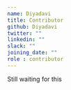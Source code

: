 ```yaml
---
name: Diyadavi
title: Contributor
github: Diyadavi
twitter: ""
linkedin: ""
slack: ""
joining_date: ""
role : contributor
---
```


Still waiting for this
